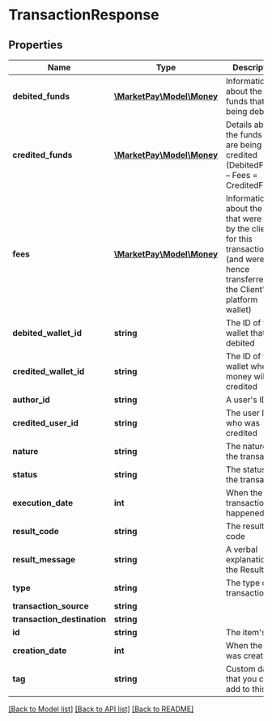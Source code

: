 # TransactionResponse

## Properties
Name | Type | Description | Notes
------------ | ------------- | ------------- | -------------
**debited_funds** | [**\MarketPay\Model\Money**](Money.md) | Information about the funds that are being debited | [optional] 
**credited_funds** | [**\MarketPay\Model\Money**](Money.md) | Details about the funds that are being credited (DebitedFunds – Fees &#x3D; CreditedFunds) | [optional] 
**fees** | [**\MarketPay\Model\Money**](Money.md) | Information about the fees that were taken by the client for this transaction (and were hence transferred to the Client&#39;s platform wallet) | [optional] 
**debited_wallet_id** | **string** | The ID of the wallet that was debited | [optional] 
**credited_wallet_id** | **string** | The ID of the wallet where money will be credited | [optional] 
**author_id** | **string** | A user&#39;s ID | [optional] 
**credited_user_id** | **string** | The user ID who was credited | [optional] 
**nature** | **string** | The nature of the transaction | [optional] 
**status** | **string** | The status of the transaction | [optional] 
**execution_date** | **int** | When the transaction happened | [optional] 
**result_code** | **string** | The result code | [optional] 
**result_message** | **string** | A verbal explanation of the ResultCode | [optional] 
**type** | **string** | The type of the transaction | [optional] 
**transaction_source** | **string** |  | [optional] 
**transaction_destination** | **string** |  | [optional] 
**id** | **string** | The item&#39;s ID | [optional] 
**creation_date** | **int** | When the item was created | [optional] 
**tag** | **string** | Custom data that you can add to this item | [optional] 

[[Back to Model list]](../README.md#documentation-for-models) [[Back to API list]](../README.md#documentation-for-api-endpoints) [[Back to README]](../README.md)


